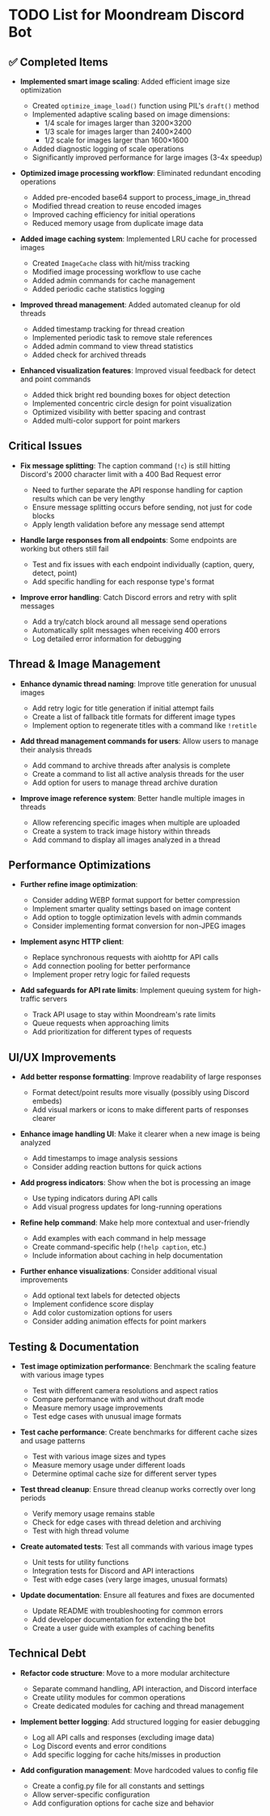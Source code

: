 # TODO List for Moondream Discord Bot

## ✅ Completed Items

- **Implemented smart image scaling**: Added efficient image size optimization
  - Created `optimize_image_load()` function using PIL's `draft()` method
  - Implemented adaptive scaling based on image dimensions:
    - 1/4 scale for images larger than 3200×3200
    - 1/3 scale for images larger than 2400×2400
    - 1/2 scale for images larger than 1600×1600
  - Added diagnostic logging of scale operations
  - Significantly improved performance for large images (3-4x speedup)

- **Optimized image processing workflow**: Eliminated redundant encoding operations
  - Added pre-encoded base64 support to process_image_in_thread
  - Modified thread creation to reuse encoded images
  - Improved caching efficiency for initial operations
  - Reduced memory usage from duplicate image data

- **Added image caching system**: Implemented LRU cache for processed images
  - Created `ImageCache` class with hit/miss tracking
  - Modified image processing workflow to use cache
  - Added admin commands for cache management
  - Added periodic cache statistics logging

- **Improved thread management**: Added automated cleanup for old threads
  - Added timestamp tracking for thread creation
  - Implemented periodic task to remove stale references
  - Added admin command to view thread statistics
  - Added check for archived threads

- **Enhanced visualization features**: Improved visual feedback for detect and point commands
  - Added thick bright red bounding boxes for object detection
  - Implemented concentric circle design for point visualization
  - Optimized visibility with better spacing and contrast
  - Added multi-color support for point markers

## Critical Issues

- **Fix message splitting**: The caption command (`!c`) is still hitting Discord's 2000 character limit with a 400 Bad Request error
  - Need to further separate the API response handling for caption results which can be very lengthy
  - Ensure message splitting occurs before sending, not just for code blocks
  - Apply length validation before any message send attempt

- **Handle large responses from all endpoints**: Some endpoints are working but others still fail
  - Test and fix issues with each endpoint individually (caption, query, detect, point)
  - Add specific handling for each response type's format

- **Improve error handling**: Catch Discord errors and retry with split messages
  - Add a try/catch block around all message send operations
  - Automatically split messages when receiving 400 errors
  - Log detailed error information for debugging

## Thread & Image Management

- **Enhance dynamic thread naming**: Improve title generation for unusual images
  - Add retry logic for title generation if initial attempt fails
  - Create a list of fallback title formats for different image types
  - Implement option to regenerate titles with a command like `!retitle`

- **Add thread management commands for users**: Allow users to manage their analysis threads
  - Add command to archive threads after analysis is complete
  - Create a command to list all active analysis threads for the user
  - Add option for users to manage thread archive duration

- **Improve image reference system**: Better handle multiple images in threads
  - Allow referencing specific images when multiple are uploaded
  - Create a system to track image history within threads
  - Add command to display all images analyzed in a thread

## Performance Optimizations

- **Further refine image optimization**:
  - Consider adding WEBP format support for better compression
  - Implement smarter quality settings based on image content
  - Add option to toggle optimization levels with admin commands
  - Consider implementing format conversion for non-JPEG images

- **Implement async HTTP client**:
  - Replace synchronous requests with aiohttp for API calls
  - Add connection pooling for better performance
  - Implement proper retry logic for failed requests

- **Add safeguards for API rate limits**: Implement queuing system for high-traffic servers
  - Track API usage to stay within Moondream's rate limits
  - Queue requests when approaching limits
  - Add prioritization for different types of requests

## UI/UX Improvements

- **Add better response formatting**: Improve readability of large responses
  - Format detect/point results more visually (possibly using Discord embeds)
  - Add visual markers or icons to make different parts of responses clearer

- **Enhance image handling UI**: Make it clearer when a new image is being analyzed
  - Add timestamps to image analysis sessions
  - Consider adding reaction buttons for quick actions

- **Add progress indicators**: Show when the bot is processing an image
  - Use typing indicators during API calls
  - Add visual progress updates for long-running operations

- **Refine help command**: Make help more contextual and user-friendly
  - Add examples with each command in help message
  - Create command-specific help (`!help caption`, etc.)
  - Include information about caching in help documentation

- **Further enhance visualizations**: Consider additional visual improvements
  - Add optional text labels for detected objects
  - Implement confidence score display
  - Add color customization options for users
  - Consider adding animation effects for point markers

## Testing & Documentation

- **Test image optimization performance**: Benchmark the scaling feature with various image types
  - Test with different camera resolutions and aspect ratios
  - Compare performance with and without draft mode
  - Measure memory usage improvements
  - Test edge cases with unusual image formats

- **Test cache performance**: Create benchmarks for different cache sizes and usage patterns
  - Test with various image sizes and types
  - Measure memory usage under different loads
  - Determine optimal cache size for different server types

- **Test thread cleanup**: Ensure thread cleanup works correctly over long periods
  - Verify memory usage remains stable
  - Check for edge cases with thread deletion and archiving
  - Test with high thread volume

- **Create automated tests**: Test all commands with various image types
  - Unit tests for utility functions
  - Integration tests for Discord and API interactions
  - Test with edge cases (very large images, unusual formats)

- **Update documentation**: Ensure all features and fixes are documented
  - Update README with troubleshooting for common errors
  - Add developer documentation for extending the bot
  - Create a user guide with examples of caching benefits

## Technical Debt

- **Refactor code structure**: Move to a more modular architecture
  - Separate command handling, API interaction, and Discord interface
  - Create utility modules for common operations
  - Create dedicated modules for caching and thread management

- **Implement better logging**: Add structured logging for easier debugging
  - Log all API calls and responses (excluding image data)
  - Log Discord events and error conditions
  - Add specific logging for cache hits/misses in production

- **Add configuration management**: Move hardcoded values to config file
  - Create a config.py file for all constants and settings
  - Allow server-specific configuration
  - Add configuration options for cache size and behavior